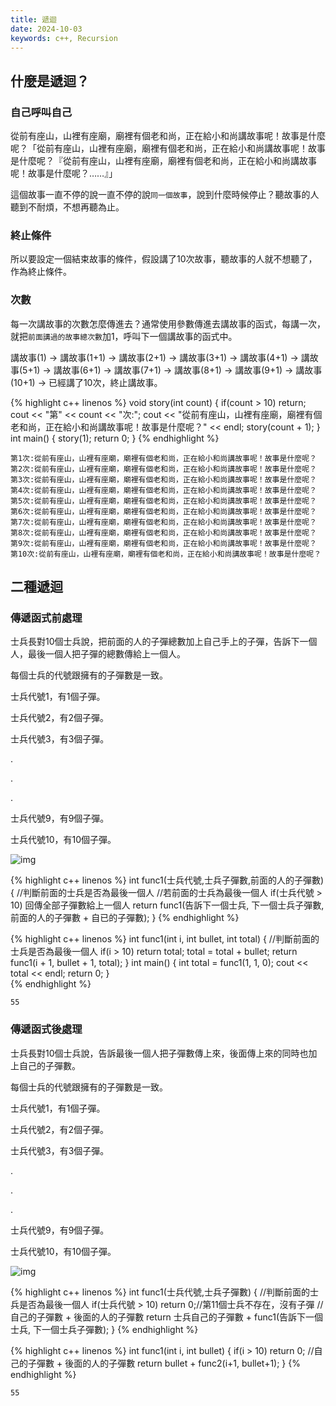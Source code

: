```yaml
---
title: 遞迴
date: 2024-10-03
keywords: c++, Recursion 
---
```


## 什麼是遞迴？

### 自己呼叫自己

從前有座山，山裡有座廟，廟裡有個老和尚，正在給小和尚講故事呢！故事是什麼呢？「從前有座山，山裡有座廟，廟裡有個老和尚，正在給小和尚講故事呢！故事是什麼呢？『從前有座山，山裡有座廟，廟裡有個老和尚，正在給小和尚講故事呢！故事是什麼呢？……』」

這個故事一直不停的說一直不停的說`同一個故事`，說到什麼時候停止？聽故事的人聽到不耐煩，不想再聽為止。

### 終止條件

所以要設定一個結束故事的條件，假設講了10次故事，聽故事的人就不想聽了，作為終止條件。

### 次數

每一次講故事的次數怎麼傳進去？通常使用參數傳進去講故事的函式，每講一次，就把`前面講過的故事總次數`加1，呼叫下一個講故事的函式中。

講故事(1) -> 講故事(1+1) -> 講故事(2+1) -> 講故事(3+1) -> 講故事(4+1) -> 講故事(5+1) -> 講故事(6+1) -> 講故事(7+1) -> 講故事(8+1) -> 講故事(9+1) -> 講故事(10+1) -> 已經講了10次，終止講故事。


{% highlight c++ linenos %}
void story(int count) {
    if(count > 10) return;
    cout << "第" << count << "次:";
    cout << "從前有座山，山裡有座廟，廟裡有個老和尚，正在給小和尚講故事呢！故事是什麼呢？" << endl;
    story(count + 1);
}
int main() {
    story(1);
    return 0;
}
{% endhighlight %}

```
第1次:從前有座山，山裡有座廟，廟裡有個老和尚，正在給小和尚講故事呢！故事是什麼呢？
第2次:從前有座山，山裡有座廟，廟裡有個老和尚，正在給小和尚講故事呢！故事是什麼呢？
第3次:從前有座山，山裡有座廟，廟裡有個老和尚，正在給小和尚講故事呢！故事是什麼呢？
第4次:從前有座山，山裡有座廟，廟裡有個老和尚，正在給小和尚講故事呢！故事是什麼呢？
第5次:從前有座山，山裡有座廟，廟裡有個老和尚，正在給小和尚講故事呢！故事是什麼呢？
第6次:從前有座山，山裡有座廟，廟裡有個老和尚，正在給小和尚講故事呢！故事是什麼呢？
第7次:從前有座山，山裡有座廟，廟裡有個老和尚，正在給小和尚講故事呢！故事是什麼呢？
第8次:從前有座山，山裡有座廟，廟裡有個老和尚，正在給小和尚講故事呢！故事是什麼呢？
第9次:從前有座山，山裡有座廟，廟裡有個老和尚，正在給小和尚講故事呢！故事是什麼呢？
第10次:從前有座山，山裡有座廟，廟裡有個老和尚，正在給小和尚講故事呢！故事是什麼呢？
```

## 二種遞迴

### 傳遞函式前處理

士兵長對10個士兵說，把前面的人的子彈總數加上自己手上的子彈，告訴下一個人，最後一個人把子彈的總數傳給上一個人。

每個士兵的代號跟擁有的子彈數是一致。

士兵代號1，有1個子彈。

士兵代號2，有2個子彈。

士兵代號3，有3個子彈。

.

.

.

士兵代號9，有9個子彈。

士兵代號10，有10個子彈。

![img]({{site.imgurl}}/dataStruct/recursion1.jpg)  

{% highlight c++ linenos %}
int func1(士兵代號,士兵子彈數,前面的人的子彈數) {
	//判斷前面的士兵是否為最後一個人
	//若前面的士兵為最後一個人
	if(士兵代號 > 10) 回傳全部子彈數給上一個人
	return func1(告訴下一個士兵, 下一個士兵子彈數, 前面的人的子彈數 + 自已的子彈數);
}
{% endhighlight %}


{% highlight c++ linenos %}
int func1(int i, int bullet, int total) {
	//判斷前面的士兵是否為最後一個人
	if(i > 10) return total;
	total = total + bullet;
	return func1(i + 1, bullet + 1, total);
}
int main() {
    int total = func1(1, 1, 0);
    cout << total << endl;
    return 0;
}    
{% endhighlight %}

```
55
```

### 傳遞函式後處理

士兵長對10個士兵說，告訴最後一個人把子彈數傳上來，後面傳上來的同時也加上自己的子彈數。

每個士兵的代號跟擁有的子彈數是一致。

士兵代號1，有1個子彈。

士兵代號2，有2個子彈。

士兵代號3，有3個子彈。

.

.

.

士兵代號9，有9個子彈。

士兵代號10，有10個子彈。

![img]({{site.imgurl}}/dataStruct/recursion2.jpg)  

{% highlight c++ linenos %}
int func1(士兵代號,士兵子彈數) {
	//判斷前面的士兵是否為最後一個人
	if(士兵代號 > 10) return 0;//第11個士兵不存在，沒有子彈
	//自己的子彈數 + 後面的人的子彈數
	return  士兵自己的子彈數 + func1(告訴下一個士兵, 下一個士兵子彈數);
}
{% endhighlight %}

{% highlight c++ linenos %}
int func1(int i, int bullet) {
    if(i > 10) return 0;
    //自己的子彈數 + 後面的人的子彈數
    return bullet + func2(i+1, bullet+1);
}
{% endhighlight %}

```
55
```